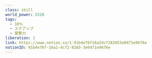 ```yaml
---
class: skill
world_power: 2520
tags:
  - 10％
  - ステアップ
  - 霊撃力
liberation: 1
link: https://www.notion.so/1-91b4e76f16a24c7282653e0471e9676e
notionID: 91b4e76f-16a2-4c72-8265-3e0471e9676e
---
```

